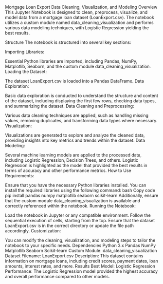 Mortgage Loan Export Data Cleaning, Visualization, and Modeling
Overview
This Jupyter Notebook is designed to clean, preprocess, visualize, and model data from a mortgage loan dataset (LoanExport.csv). The notebook utilizes a custom module named data_cleaning_visualization and performs various data modeling techniques, with Logistic Regression yielding the best results.

Structure
The notebook is structured into several key sections:

Importing Libraries:

Essential Python libraries are imported, including Pandas, NumPy, Matplotlib, Seaborn, and the custom module data_cleaning_visualization.
Loading the Dataset:

The dataset LoanExport.csv is loaded into a Pandas DataFrame.
Data Exploration:

Basic data exploration is conducted to understand the structure and content of the dataset, including displaying the first few rows, checking data types, and summarizing the dataset.
Data Cleaning and Preprocessing:

Various data cleaning techniques are applied, such as handling missing values, removing duplicates, and transforming data types where necessary.
Visualization:

Visualizations are generated to explore and analyze the cleaned data, providing insights into key metrics and trends within the dataset.
Data Modeling:

Several machine learning models are applied to the processed data, including Logistic Regression, Decision Trees, and others.
Logistic Regression is highlighted as the model that provided the best results in terms of accuracy and other performance metrics.
How to Use
Requirements:

Ensure that you have the necessary Python libraries installed. You can install the required libraries using the following command:
bash
Copy code
pip install pandas numpy matplotlib seaborn scikit-learn
Additionally, ensure that the custom module data_cleaning_visualization is available and correctly referenced within the notebook.
Running the Notebook:

Load the notebook in Jupyter or any compatible environment.
Follow the sequential execution of cells, starting from the top. Ensure that the dataset LoanExport.csv is in the correct directory or update the file path accordingly.
Customization:

You can modify the cleaning, visualization, and modeling steps to tailor the notebook to your specific needs.
Dependencies
Python 3.x
Pandas
NumPy
Matplotlib
Seaborn
Scikit-learn
Custom Module: data_cleaning_visualization
Dataset
Filename: LoanExport.csv
Description: This dataset contains information on mortgage loans, including credit scores, payment dates, loan amounts, interest rates, and more.
Results
Best Model: Logistic Regression
Performance: The Logistic Regression model provided the highest accuracy and overall performance compared to other models.
